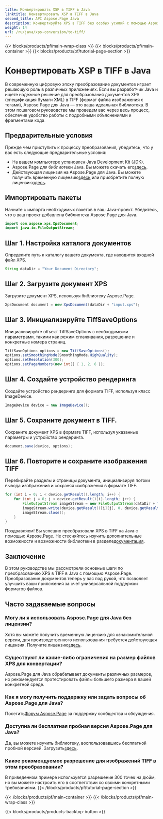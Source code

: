 ```yaml
---
title: Конвертировать XSP в TIFF в Java
linktitle: Конвертировать XSP в TIFF в Java
second_title: API Aspose.Page Java
description: Конвертируйте XPS в TIFF без особых усилий с помощью Aspose.Page для Java. Следуйте нашему пошаговому руководству для бесшовной интеграции. Скачать сейчас!
weight: 14
url: /ru/java/xps-conversion/to-tiff/
---
```


{{< blocks/products/pf/main-wrap-class >}}
{{< blocks/products/pf/main-container >}}
{{< blocks/products/pf/tutorial-page-section >}}

# Конвертировать XSP в TIFF в Java

В современную цифровую эпоху преобразование документов играет решающую роль в различных приложениях. Если вы разработчик Java и ищете надежное решение для преобразования документов XPS (спецификация бумаги XML) в TIFF (формат файла изображения с тегами), Aspose.Page для Java — это ваша идеальная библиотека. В этом пошаговом руководстве мы проведем вас через весь процесс, обеспечив удобство работы с подробными объяснениями и фрагментами кода.
## Предварительные условия
Прежде чем приступить к процессу преобразования, убедитесь, что у вас есть следующие предварительные условия:
- На вашем компьютере установлен Java Development Kit (JDK).
-  Aspose.Page для библиотеки Java. Вы можете скачать его[здесь](https://releases.aspose.com/page/java/).
-  Действующая лицензия на Aspose.Page для Java. Вы можете получить временную лицензию[здесь](https://purchase.aspose.com/temporary-license/) или приобретите полную лицензию[здесь](https://purchase.aspose.com/buy).
## Импортировать пакеты
Начните с импорта необходимых пакетов в ваш Java-проект. Убедитесь, что в ваш проект добавлена библиотека Aspose.Page для Java.
```java
import com.aspose.xps.XpsDocument;
import java.io.FileOutputStream;
```
## Шаг 1. Настройка каталога документов
Определите путь к каталогу вашего документа, где находится входной файл XPS.
```java
String dataDir = "Your Document Directory";
```
## Шаг 2. Загрузите документ XPS
Загрузите документ XPS, используя библиотеку Aspose.Page.
```java
XpsDocument document = new XpsDocument(dataDir + "input.xps");
```
## Шаг 3. Инициализируйте TiffSaveOptions
Инициализируйте объект TiffSaveOptions с необходимыми параметрами, такими как режим сглаживания, разрешение и конкретные номера страниц.
```java
TiffSaveOptions options = new TiffSaveOptions();
options.setSmoothingMode(SmoothingMode.HighQuality);
options.setResolution(300);
options.setPageNumbers(new int[] { 1, 2, 6 });
```
## Шаг 4. Создайте устройство рендеринга
Создайте устройство рендеринга для формата TIFF, используя класс ImageDevice.
```java
ImageDevice device = new ImageDevice();
```
## Шаг 5. Сохраните документ в TIFF.
Сохраните документ XPS в формате TIFF, используя указанные параметры и устройство рендеринга.
```java
document.save(device, options);
```
## Шаг 6. Повторите и сохраните изображения TIFF
Перебирайте разделы и страницы документа, инициализируя потоки вывода изображений и сохраняя изображения в формате TIFF.
```java
for (int i = 0; i < device.getResult().length; i++) {
    for (int j = 0; j < device.getResult()[i].length; j++) {
        FileOutputStream imageStream = new FileOutputStream(dataDir + "XPStoTIFF" + "_" + (i + 1) + "_" + (j + 1) + ".tif");
        imageStream.write(device.getResult()[i][j], 0, device.getResult()[i][j].length);
        imageStream.close();
    }
}
```
 Поздравляем! Вы успешно преобразовали XPS в TIFF на Java с помощью Aspose.Page. Не стесняйтесь изучить дополнительные возможности и возможности библиотеки в разделе[документация](https://reference.aspose.com/page/java/).
## Заключение
В этом руководстве мы рассмотрели основные шаги по преобразованию XPS в TIFF в Java с помощью Aspose.Page. Преобразование документов теперь у вас под рукой, что позволяет улучшить ваши приложения за счет универсальной поддержки форматов файлов.
## Часто задаваемые вопросы
### Могу ли я использовать Aspose.Page для Java без лицензии?
 Хотя вы можете получить временную лицензию для ознакомительной версии, для производственного использования требуется действующая лицензия. Получите лицензию[здесь](https://purchase.aspose.com/buy).
### Существуют ли какие-либо ограничения на размер файлов XPS для конвертации?
Aspose.Page для Java обрабатывает документы различных размеров, но рекомендуется протестировать файлы большего размера в вашей конкретной среде.
### Как я могу получить поддержку или задать вопросы об Aspose.Page для Java?
 Посетить[Форум Aspose.Page](https://forum.aspose.com/c/page/39) за поддержку сообщества и обсуждения.
### Доступна ли бесплатная пробная версия Aspose.Page для Java?
 Да, вы можете изучить библиотеку, воспользовавшись бесплатной пробной версией. Загрузить[здесь](https://releases.aspose.com/).
### Какое рекомендуемое разрешение для изображений TIFF в этом преобразовании?
В приведенном примере используется разрешение 300 точек на дюйм, но вы можете настроить его в соответствии со своими конкретными требованиями.
{{< /blocks/products/pf/tutorial-page-section >}}

{{< /blocks/products/pf/main-container >}}
{{< /blocks/products/pf/main-wrap-class >}}

{{< blocks/products/products-backtop-button >}}
